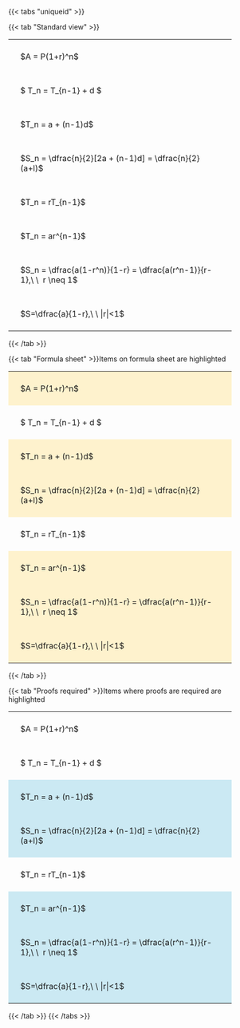 ---
---

{{< tabs "uniqueid" >}}

{{< tab "Standard view" >}}

<style type="text/css">
#T_2ad0e th.col_heading {
  text-align: left;
  font-size: 1em;
}
#T_2ad0e td {
  text-align: left;
  font-size: 1em;
  padding: 1.5em;
}
#T_2ad0e_row0_col0, #T_2ad0e_row1_col0, #T_2ad0e_row2_col0, #T_2ad0e_row3_col0, #T_2ad0e_row4_col0, #T_2ad0e_row5_col0, #T_2ad0e_row6_col0, #T_2ad0e_row7_col0 {
  width: 400px;
  white-space: pre-wrap;
}
</style>
<table id="T_2ad0e">
  <thead>
  </thead>
  <tbody>
    <tr>
      <td id="T_2ad0e_row0_col0" class="data row0 col0" >$A = P(1+r)^n$</td>
    </tr>
    <tr>
      <td id="T_2ad0e_row1_col0" class="data row1 col0" >$ T_n = T_{n-1} + d $</td>
    </tr>
    <tr>
      <td id="T_2ad0e_row2_col0" class="data row2 col0" >$T_n = a + (n-1)d$</td>
    </tr>
    <tr>
      <td id="T_2ad0e_row3_col0" class="data row3 col0" >$S_n = \dfrac{n}{2}[2a + (n-1)d] = \dfrac{n}{2}(a+l)$</td>
    </tr>
    <tr>
      <td id="T_2ad0e_row4_col0" class="data row4 col0" >$T_n = rT_{n-1}$</td>
    </tr>
    <tr>
      <td id="T_2ad0e_row5_col0" class="data row5 col0" >$T_n = ar^{n-1}$</td>
    </tr>
    <tr>
      <td id="T_2ad0e_row6_col0" class="data row6 col0" >$S_n = \dfrac{a(1-r^n)}{1-r} = \dfrac{a(r^n-1)}{r-1},\ \  r \neq 1$</td>
    </tr>
    <tr>
      <td id="T_2ad0e_row7_col0" class="data row7 col0" >$S=\dfrac{a}{1-r},\ \ |r|<1$</td>
    </tr>
  </tbody>
</table>
{{< /tab >}}

{{< tab "Formula sheet" >}}Items on formula sheet are highlighted
<br>
<style type="text/css">
#T_06488 th.col_heading {
  text-align: left;
  font-size: 1em;
}
#T_06488 td {
  text-align: left;
  font-size: 1em;
  padding: 1.5em;
}
#T_06488_row0_col0, #T_06488_row2_col0, #T_06488_row3_col0, #T_06488_row5_col0, #T_06488_row6_col0, #T_06488_row7_col0 {
  width: 400px;
  background-color: rgba(255,194,10, 0.2);
  white-space: pre-wrap;
}
#T_06488_row1_col0, #T_06488_row4_col0 {
  width: 400px;
  white-space: pre-wrap;
}
</style>
<table id="T_06488">
  <thead>
  </thead>
  <tbody>
    <tr>
      <td id="T_06488_row0_col0" class="data row0 col0" >$A = P(1+r)^n$</td>
    </tr>
    <tr>
      <td id="T_06488_row1_col0" class="data row1 col0" >$ T_n = T_{n-1} + d $</td>
    </tr>
    <tr>
      <td id="T_06488_row2_col0" class="data row2 col0" >$T_n = a + (n-1)d$</td>
    </tr>
    <tr>
      <td id="T_06488_row3_col0" class="data row3 col0" >$S_n = \dfrac{n}{2}[2a + (n-1)d] = \dfrac{n}{2}(a+l)$</td>
    </tr>
    <tr>
      <td id="T_06488_row4_col0" class="data row4 col0" >$T_n = rT_{n-1}$</td>
    </tr>
    <tr>
      <td id="T_06488_row5_col0" class="data row5 col0" >$T_n = ar^{n-1}$</td>
    </tr>
    <tr>
      <td id="T_06488_row6_col0" class="data row6 col0" >$S_n = \dfrac{a(1-r^n)}{1-r} = \dfrac{a(r^n-1)}{r-1},\ \  r \neq 1$</td>
    </tr>
    <tr>
      <td id="T_06488_row7_col0" class="data row7 col0" >$S=\dfrac{a}{1-r},\ \ |r|<1$</td>
    </tr>
  </tbody>
</table>
{{< /tab >}}

{{< tab "Proofs required" >}}Items where proofs are required are highlighted
<br>
<style type="text/css">
#T_a041e th.col_heading {
  text-align: left;
  font-size: 1em;
}
#T_a041e td {
  text-align: left;
  font-size: 1em;
  padding: 1.5em;
}
#T_a041e_row0_col0, #T_a041e_row1_col0, #T_a041e_row4_col0 {
  width: 400px;
  white-space: pre-wrap;
}
#T_a041e_row2_col0, #T_a041e_row3_col0, #T_a041e_row5_col0, #T_a041e_row6_col0, #T_a041e_row7_col0 {
  width: 400px;
  background-color: rgba(0,150,200, 0.2);
  white-space: pre-wrap;
}
</style>
<table id="T_a041e">
  <thead>
  </thead>
  <tbody>
    <tr>
      <td id="T_a041e_row0_col0" class="data row0 col0" >$A = P(1+r)^n$</td>
    </tr>
    <tr>
      <td id="T_a041e_row1_col0" class="data row1 col0" >$ T_n = T_{n-1} + d $</td>
    </tr>
    <tr>
      <td id="T_a041e_row2_col0" class="data row2 col0" >$T_n = a + (n-1)d$</td>
    </tr>
    <tr>
      <td id="T_a041e_row3_col0" class="data row3 col0" >$S_n = \dfrac{n}{2}[2a + (n-1)d] = \dfrac{n}{2}(a+l)$</td>
    </tr>
    <tr>
      <td id="T_a041e_row4_col0" class="data row4 col0" >$T_n = rT_{n-1}$</td>
    </tr>
    <tr>
      <td id="T_a041e_row5_col0" class="data row5 col0" >$T_n = ar^{n-1}$</td>
    </tr>
    <tr>
      <td id="T_a041e_row6_col0" class="data row6 col0" >$S_n = \dfrac{a(1-r^n)}{1-r} = \dfrac{a(r^n-1)}{r-1},\ \  r \neq 1$</td>
    </tr>
    <tr>
      <td id="T_a041e_row7_col0" class="data row7 col0" >$S=\dfrac{a}{1-r},\ \ |r|<1$</td>
    </tr>
  </tbody>
</table>
{{< /tab >}}
{{< /tabs >}}